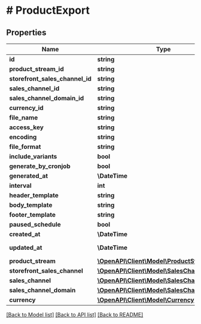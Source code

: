 # # ProductExport

## Properties

Name | Type | Description | Notes
------------ | ------------- | ------------- | -------------
**id** | **string** |  | [optional]
**product_stream_id** | **string** |  |
**storefront_sales_channel_id** | **string** |  |
**sales_channel_id** | **string** |  |
**sales_channel_domain_id** | **string** |  |
**currency_id** | **string** |  |
**file_name** | **string** |  |
**access_key** | **string** |  |
**encoding** | **string** |  |
**file_format** | **string** |  |
**include_variants** | **bool** |  | [optional]
**generate_by_cronjob** | **bool** |  |
**generated_at** | **\DateTime** |  | [optional]
**interval** | **int** |  |
**header_template** | **string** |  | [optional]
**body_template** | **string** |  | [optional]
**footer_template** | **string** |  | [optional]
**paused_schedule** | **bool** |  | [optional]
**created_at** | **\DateTime** |  | [readonly]
**updated_at** | **\DateTime** |  | [optional] [readonly]
**product_stream** | [**\OpenAPI\Client\Model\ProductStream**](ProductStream.md) |  | [optional]
**storefront_sales_channel** | [**\OpenAPI\Client\Model\SalesChannel**](SalesChannel.md) |  | [optional]
**sales_channel** | [**\OpenAPI\Client\Model\SalesChannel**](SalesChannel.md) |  | [optional]
**sales_channel_domain** | [**\OpenAPI\Client\Model\SalesChannelDomain**](SalesChannelDomain.md) |  | [optional]
**currency** | [**\OpenAPI\Client\Model\Currency**](Currency.md) |  | [optional]

[[Back to Model list]](../../README.md#models) [[Back to API list]](../../README.md#endpoints) [[Back to README]](../../README.md)
